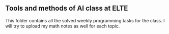 ## Tools and methods of AI class at ELTE

This folder contains all the solved weekly programming tasks for the class. I will try to upload my math notes as well for each topic.   